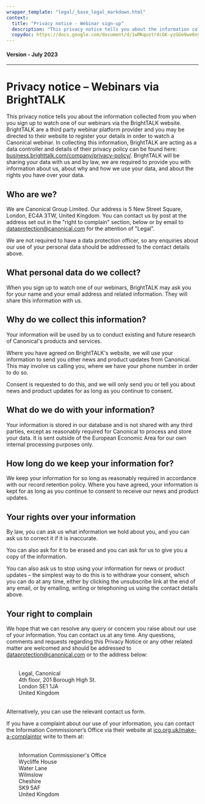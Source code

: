 ```yaml
---
wrapper_template: "legal/_base_legal_markdown.html"
context:
  title: "Privacy notice - Webinar sign-up"
  description: "This privacy notice tells you about the information collected from you when you sign up to watch one of our webinars via the BrightTALK website."
  copydoc: https://docs.google.com/document/d/1wMKqustrdcGK-yzGGe9we6nyHDvLUPukQaPpMA5T6wk/edit
---
```


<h4 class="p-muted-heading">Version - July 2023</h4>
<hr style="margin-bottom: 2rem;" />

# Privacy notice – Webinars via BrightTALK

This privacy notice tells you about the information collected from you when you sign up to watch one of our webinars via the BrightTALK website. BrightTALK are a third party webinar platform provider and you may be directed to their website to register your details in order to watch a Canonical webinar. In collecting this information, BrightTALK are acting as a data controller and details of their privacy policy can be found here: [business.brighttalk.com/company/privacy-policy/](https://business.brighttalk.com/company/privacy-policy/). BrightTALK will be sharing your data with us and by law, we are required to provide you with information about us, about why and how we use your data, and about the rights you have over your data.

## Who are we?

We are Canonical Group Limited. Our address is 5 New Street Square, London, EC4A 3TW, United Kingdom. You can contact us by post at the address set out in the "right to complain" section, below or by email to [dataprotection@canonical.com](mailto:dataprotection@canonical.com) for the attention of "Legal".

We are not required to have a data protection officer, so any enquiries about our use of your personal data should be addressed to the contact details above.

## What personal data do we collect?

When you sign up to watch one of our webinars, BrightTALK may ask you for your name and your email address and related information. They will share this information with us.

## Why do we collect this information?

Your information will be used by us to conduct existing and future research of Canonical's products and services.

Where you have agreed on BrightTALK's website, we will use your information to send you other news and product updates from Canonical. This may involve us calling you, where we have your phone number in order to do so.

Consent is requested to do this, and we will only send you or tell you about news and product updates for as long as you continue to consent.

## What do we do with your information?

Your information is stored in our database and is not shared with any third parties, except as reasonably required for Canonical to process and store your data. It is sent outside of the European Economic Area for our own internal processing purposes only.

## How long do we keep your information for?

We keep your information for so long as reasonably required in accordance with our record retention policy. Where you have agreed, your information is kept for as long as you continue to consent to receive our news and product updates.

## Your rights over your information

By law, you can ask us what information we hold about you, and you can ask us to correct it if it is inaccurate.

You can also ask for it to be erased and you can ask for us to give you a copy of the information.

You can also ask us to stop using your information for news or product updates – the simplest way to do this is to withdraw your consent, which you can do at any time, either by clicking the unsubscribe link at the end of any email, or by emailing, writing or telephoning us using the contact details above.

## Your right to complain

We hope that we can resolve any query or concern you raise about our use of your information. You can contact us at any time. Any questions, comments and requests regarding this Privacy Notice or any other related matter are welcomed and should be addressed to [dataprotection@canonical.com](mailto:dataprotection@canonical.com) or to the address below:

<div style="margin:2rem;">
Legal, Canonical<br />
4th floor, 201 Borough High St.<br />
London SE1 1JA<br />
United Kingdom<br />
</div>

Alternatively, you can use the relevant contact us form.

If you have a complaint about our use of your information, you can contact the Information Commissioner’s Office via their website at [ico.org.uk/make-a-complaintor](https://ico.org.uk/make-a-complaint/) write to them at:

<div style="margin:2rem;">
Information Commissioner's Office<br />
Wycliffe House<br />
Water Lane<br />Wilmslow<br />
Cheshire<br />
SK9 5AF<br />
United Kingdom
</div>
